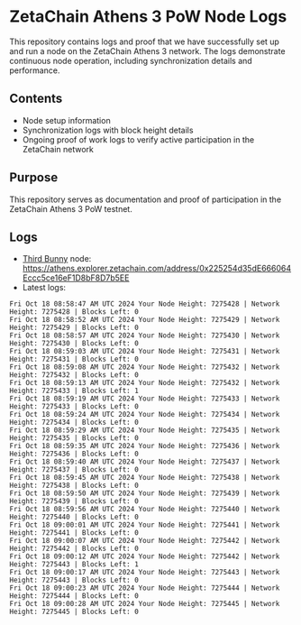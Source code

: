 # ZetaChain Athens 3 PoW Node Logs
This repository contains logs and proof that we have successfully set up and run a node on the ZetaChain Athens 3 network. The logs demonstrate continuous node operation, including synchronization details and performance.

## Contents
- Node setup information
- Synchronization logs with block height details
- Ongoing proof of work logs to verify active participation in the ZetaChain network

## Purpose
This repository serves as documentation and proof of participation in the ZetaChain Athens 3 PoW testnet.

## Logs

- [Third Bunny](https://thirdbunny.xyz/) node: https://athens.explorer.zetachain.com/address/0x225254d35dE666064Eccc5ce16eF1D8bF8D7b5EE
- Latest logs:
```
Fri Oct 18 08:58:47 AM UTC 2024 Your Node Height: 7275428 | Network Height: 7275428 | Blocks Left: 0
Fri Oct 18 08:58:52 AM UTC 2024 Your Node Height: 7275429 | Network Height: 7275429 | Blocks Left: 0
Fri Oct 18 08:58:57 AM UTC 2024 Your Node Height: 7275430 | Network Height: 7275430 | Blocks Left: 0
Fri Oct 18 08:59:03 AM UTC 2024 Your Node Height: 7275431 | Network Height: 7275431 | Blocks Left: 0
Fri Oct 18 08:59:08 AM UTC 2024 Your Node Height: 7275432 | Network Height: 7275432 | Blocks Left: 0
Fri Oct 18 08:59:13 AM UTC 2024 Your Node Height: 7275432 | Network Height: 7275433 | Blocks Left: 1
Fri Oct 18 08:59:19 AM UTC 2024 Your Node Height: 7275433 | Network Height: 7275433 | Blocks Left: 0
Fri Oct 18 08:59:24 AM UTC 2024 Your Node Height: 7275434 | Network Height: 7275434 | Blocks Left: 0
Fri Oct 18 08:59:29 AM UTC 2024 Your Node Height: 7275435 | Network Height: 7275435 | Blocks Left: 0
Fri Oct 18 08:59:35 AM UTC 2024 Your Node Height: 7275436 | Network Height: 7275436 | Blocks Left: 0
Fri Oct 18 08:59:40 AM UTC 2024 Your Node Height: 7275437 | Network Height: 7275437 | Blocks Left: 0
Fri Oct 18 08:59:45 AM UTC 2024 Your Node Height: 7275438 | Network Height: 7275438 | Blocks Left: 0
Fri Oct 18 08:59:50 AM UTC 2024 Your Node Height: 7275439 | Network Height: 7275439 | Blocks Left: 0
Fri Oct 18 08:59:56 AM UTC 2024 Your Node Height: 7275440 | Network Height: 7275440 | Blocks Left: 0
Fri Oct 18 09:00:01 AM UTC 2024 Your Node Height: 7275441 | Network Height: 7275441 | Blocks Left: 0
Fri Oct 18 09:00:07 AM UTC 2024 Your Node Height: 7275442 | Network Height: 7275442 | Blocks Left: 0
Fri Oct 18 09:00:12 AM UTC 2024 Your Node Height: 7275442 | Network Height: 7275443 | Blocks Left: 1
Fri Oct 18 09:00:17 AM UTC 2024 Your Node Height: 7275443 | Network Height: 7275443 | Blocks Left: 0
Fri Oct 18 09:00:23 AM UTC 2024 Your Node Height: 7275444 | Network Height: 7275444 | Blocks Left: 0
Fri Oct 18 09:00:28 AM UTC 2024 Your Node Height: 7275445 | Network Height: 7275445 | Blocks Left: 0
```
